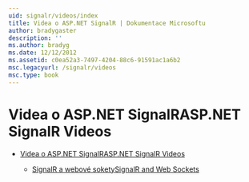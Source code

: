 ```yaml
---
uid: signalr/videos/index
title: Videa o ASP.NET SignalR | Dokumentace Microsoftu
author: bradygaster
description: ''
ms.author: bradyg
ms.date: 12/12/2012
ms.assetid: c0ea52a3-7497-4204-88c6-91591ac1a6b2
msc.legacyurl: /signalr/videos
msc.type: book
---
```

<a name="aspnet-signalr-videos"></a><span data-ttu-id="e7674-102">Videa o ASP.NET SignalR</span><span class="sxs-lookup"><span data-stu-id="e7674-102">ASP.NET SignalR Videos</span></span>
====================
- [<span data-ttu-id="e7674-103">Videa o ASP.NET SignalR</span><span class="sxs-lookup"><span data-stu-id="e7674-103">ASP.NET SignalR Videos</span></span>](getting-started/index.md)

    - [<span data-ttu-id="e7674-104">SignalR a webové sokety</span><span class="sxs-lookup"><span data-stu-id="e7674-104">SignalR and Web Sockets</span></span>](getting-started/signalr-and-web-sockets.md)
